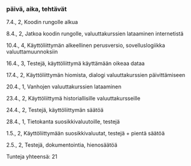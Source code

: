### päivä, aika, tehtävät

7.4., 2, Koodin rungolle alkua

8.4., 2, Jatkoa koodin rungolle, valuuttakurssien lataaminen internetistä

10.4., 4, Käyttöliittymän alkeellinen perusversio, sovelluslogiikka valuuttamuunnoksiin

16.4., 3, Testejä, käyttöliittymä käyttämään oikeaa dataa

17.4., 2, Käyttöliittymän hiomista, dialogi valuuttakurssien päivittämiseen

20.4., 1, Vanhojen valuuttakurssien lataaminen

23.4., 2, Käyttöliittymä historiallisille valuuttakursseille

24.4., 2, Testejä, käyttöliittymän säätöä

28.4., 1, Tietokanta suosikkivaluutoille, testejä

1.5., 2, Käyttöliittymään suosikkivaluutat, testejä + pientä säätöä

2.5., 2, Testejä, dokumentointia, hienosäätöä

Tunteja yhteensä: 21
